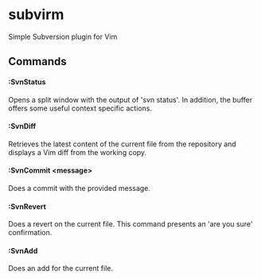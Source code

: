 subvirm
=======

Simple Subversion plugin for Vim

## Commands
#### :SvnStatus
Opens a split window with the output of 'svn status'. In addition, the buffer offers some useful context specific actions.

#### :SvnDiff
Retrieves the latest content of the current file from the repository and displays a Vim diff from the working copy.

#### :SvnCommit &lt;message&gt;
Does a commit with the provided message.

#### :SvnRevert
Does a revert on the current file. This command presents an 'are you sure' confirmation.

#### :SvnAdd
Does an add for the current file.
